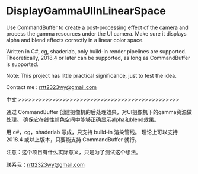 # DisplayGammaUIInLinearSpace

Use CommandBuffer to create a post-processing effect of the camera and process the gamma resources under the UI camera.
Make sure it displays alpha and blend effects correctly in a linear color space.

Written in C#, cg, shaderlab, only build-in render pipelines are supported.
Theoretically, 2018.4 or later can be supported, as long as CommandBuffer is supported.

Note: This project has little practical significance, just to test the idea.

Contact me : rrtt2323wy@gmail.com

中文 >>>>>>>>>>>>>>>>>>>>>>>>>>>>>>>>>>>>>>>>>>>>>>>

通过 CommandBuffer 创建摄像机的后处理效果，对UI摄像机下的gamma资源做处理。
确保它在线性颜色空间中能够正确显示alpha和blend效果。

用 c#，cg，shaderlab 写成，只支持 build-in 渲染管线。
理论上可以支持 2018.4 或以上版本，只要能支持 CommandBuffer 就行。

注意：这个项目有什么实际意义，只是为了测试这个想法。

联系我：rrtt2323wy@gmail.com
